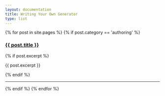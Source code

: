 ```yaml
---
layout: documentation
title: Writing Your Own Generator
type: list
---
```


<div id="posts">
  {% for post in site.pages %}
    {% if post.category == 'authoring' %}
      <h3><a href="{{ post.url }}">{{ post.title }}</a></h3>
      {% if post.excerpt %}
        <p>{{ post.excerpt }}</p>
      {% endif %}
      <hr>
    {% endif %}
  {% endfor %}
</div>
